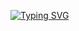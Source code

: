 [![Typing SVG](https://readme-typing-svg.herokuapp.com/?color=bc121c&size=35&center=true&vCenter=true&width=100&lines=Exercícios+Programação+Procedimental+)](https://git.io/typing-svg)
